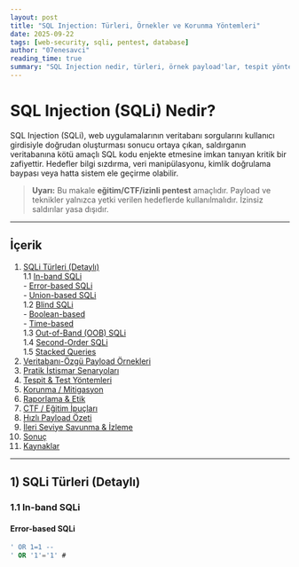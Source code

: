 ```yaml
---
layout: post
title: "SQL Injection: Türleri, Örnekler ve Korunma Yöntemleri"
date: 2025-09-22
tags: [web-security, sqli, pentest, database]
author: "07enesavci"
reading_time: true
summary: "SQL Injection nedir, türleri, örnek payload'lar, tespit yöntemleri ve korunma adımları."
---
```


# SQL Injection (SQLi) Nedir?

SQL Injection (SQLi), web uygulamalarının veritabanı sorgularını kullanıcı girdisiyle doğrudan oluşturması sonucu ortaya çıkan, saldırganın veritabanına kötü amaçlı SQL kodu enjekte etmesine imkan tanıyan kritik bir zafiyettir. Hedefler bilgi sızdırma, veri manipülasyonu, kimlik doğrulama baypası veya hatta sistem ele geçirme olabilir.

> **Uyarı:** Bu makale **eğitim/CTF/izinli pentest** amaçlıdır. Payload ve teknikler yalnızca yetki verilen hedeflerde kullanılmalıdır. İzinsiz saldırılar yasa dışıdır.

---

## İçerik
1. [SQLi Türleri (Detaylı)](#1-sqli-türleri-detaylı)  
    1.1 [In-band SQLi](#11-in-band-sqli)  
        - [Error-based SQLi](#error-based-sqli)  
        - [Union-based SQLi](#union-based-sqli)  
    1.2 [Blind SQLi](#12-blind-sqli)  
        - [Boolean-based](#boolean-based-blind)  
        - [Time-based](#time-based-blind)  
    1.3 [Out-of-Band (OOB) SQLi](#13-out-of-band-oob-sqli)  
    1.4 [Second-Order SQLi](#14-second-order-sqli)  
    1.5 [Stacked Queries](#15-stacked-queries)  
2. [Veritabanı-Özgü Payload Örnekleri](#2-veritabanı-özgü-payload-örnekleri)  
3. [Pratik İstismar Senaryoları](#3-pratik-istismar-senaryoları)  
4. [Tespit & Test Yöntemleri](#4-tespit--test-yöntemleri)  
5. [Korunma / Mitigasyon](#5-korunma--mitigasyon)  
6. [Raporlama & Etik](#6-raporlama--etik)  
7. [CTF / Eğitim İpuçları](#7-ctf--eğitim-ipuçları)  
8. [Hızlı Payload Özeti](#8-hızlı-payload-özeti)  
9. [İleri Seviye Savunma & İzleme](#9-ileri-seviye-savunma--izleme)  
10. [Sonuç](#10-sonuç)  
11. [Kaynaklar](#11-kaynaklar)  

---

## 1) SQLi Türleri (Detaylı)

### 1.1 In-band SQLi

#### Error-based SQLi
```sql
' OR 1=1 --
' OR '1'='1' #


